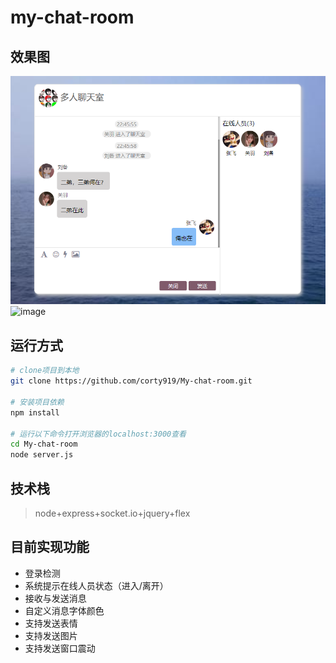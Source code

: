 # my-chat-room
## 效果图
![image](https://github.com/corty919/My-chat-room/blob/master/view/image/value.jpg)
![image](https://github.com/corty919/My-chat-room/blob/master/view/image/value1.jpg)
## 运行方式
```bash
# clone项目到本地
git clone https://github.com/corty919/My-chat-room.git

# 安装项目依赖
npm install

# 运行以下命令打开浏览器的localhost:3000查看
cd My-chat-room
node server.js
```
## 技术栈
> node+express+socket.io+jquery+flex

## 目前实现功能
- 登录检测
- 系统提示在线人员状态（进入/离开）
- 接收与发送消息 
- 自定义消息字体颜色
- 支持发送表情
- 支持发送图片 
- 支持发送窗口震动
